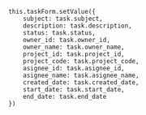         this.taskForm.setValue({
            subject: task.subject,
            description: task.description,
            status: task.status,
            owner_id: task.owner_id,
            owner_name: task.owner_name,
            project_id: task.project_id,
            project_code: task.project_code,
            asignee_id: task.asignee_id,
            asignee_name: task.asignee_name,
            created_date: task.created_date,
            start_date: task.start_date,
            end_date: task.end_date 
        })